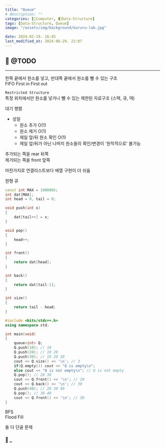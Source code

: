 ```yaml
---
title: "Queue"
# description: ""
categories: [💫Computer, 🌓Data-Structure]
tags: [Data-Structure, Queue]
image: "/assets/img/background/kururu-lab.jpg"

date: 2024-02-19. 16:45
last_modified_at: 2024-08-29. 22:07
---
```


## 💫 @TODO

---

한쪽 끝에서 원소를 넣고, 반대쪽 끝에서 원소를 뺄 수 있는 구조  
FIFO First in First out  

`Restricted Structure`  
특정 위치에서만 원소를 넣거나 뺄 수 있는 제한된 자료구조 (스택, 큐, 덱)  

대기 행렬  

- 성질
  - 원소 추가 O(1)
  - 원소 제거 O(1)
  - 제일 앞/뒤 원소 확인 O(1)
  - 제일 앞/뒤가 아닌 나머지 원소들의 확인/변경이 '원칙적으로' 불가능

추가되는 쪽을 rear 뒤쪽  
제거되는 쪽을 front 앞쪽  

마찬가지로 연결리스트보다 배열 구현이 더 쉬움

원형 큐  

```cpp
const int MAX = 1000005;
int dat[MAX];
int head = 0, tail = 0;

void push(int x)
{
	dat[tail++] = x;
}

void pop()
{
	head++;
}

int front()
{
	return dat[head];
}

int back()
{
	return dat[tail-1];
}

int size()
{
	return tail - head;
}

```

```cpp
#include <bits/stdc++.h>
using namespace std;

int main(void)
{
	queue<int> Q;
	Q.push(10); // 10
	Q.push(20); // 10 20
	Q.push(30); // 10 20 30
	cout << Q.size() << '\n'; // 3
	if(Q.empty()) cout << "Q is empty\n";
	else cout << "Q is not empty\n"; // Q is not empty
	Q.pop(); // 20 30
	cout << Q.front() << '\n'; // 20
	cout << Q.back() << '\n'; // 30
	Q.push(40); // 20 30 40
	Q.pop(); // 30 40
	cout << Q.front() << '\n'; // 30
}
```

BFS  
Flood Fill  

둘 다 단골 문제  

### 🫧 _
